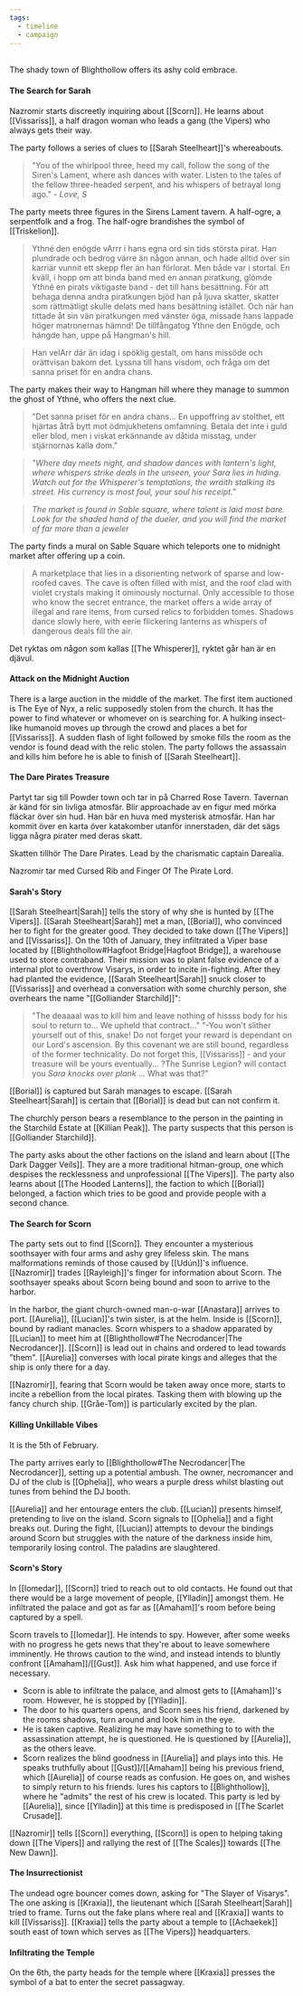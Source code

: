 ```yaml
---
tags:
  - timeline
  - campaign
---
```

<span  
class='ob-timelines'  
data-date='1344-02-03'  
data-title='Shady dealings in Blighthollow'  
data-class='orange'  
data-img = 'Images/blighthollow.jpg'  
data-type='range'>  
The shady town of Blighthollow offers its ashy cold embrace.
</span>
#### The Search for Sarah
Nazromir starts discreetly inquiring about [[Scorn]]. He learns about [[Vissariss]], a half dragon woman who leads a gang (the Vipers) who always gets their way.

The party follows a series of clues to [[Sarah Steelheart]]'s whereabouts.

>"You of the whirlpool three, heed my call, follow the song of the Siren's Lament, where ash dances with water. Listen to the tales of the fellow three-headed serpent, and his whispers of betrayal long ago." - _Love, S_

The party meets three figures in the Sirens Lament tavern. A half-ogre, a serpentfolk and a frog. The half-ogre brandishes the symbol of [[Triskelion]]. 

>Ythné den enögde vArrr i hans egna ord sin tids största pirat. Han plundrade och bedrog värre än någon annan, och hade alltid över sin karriär vunnit ett skepp fler än han förlorat. Men både var i stortal. En kväll, i hopp om att binda band med en annan piratkung, glömde Ythné en pirats viktigaste band - det till hans besättning. För att behaga denna andra piratkungen bjöd han på ljuva skatter, skatter som rättmätligt skulle delats med hans besättning istället. Och när han tittade åt sin vän piratkungen med vänster öga, missade hans lappade höger matronernas hämnd! De tillfångatog Ythne den Enögde, och hängde han, uppe på Hangman's hill.

>Han velArr där än idag i spöklig gestalt, om hans missöde och orättvisan bakom det. Lyssna till hans visdom, och fråga om det sanna priset för en andra chans.

The party makes their way to Hangman hill where they manage to summon the ghost of Ythné, who offers the next clue. 

>"Det sanna priset för en andra chans... En uppoffring av stolthet, ett hjärtas åtrå bytt mot ödmjukhetens omfamning. Betala det inte i guld eller blod, men i viskat erkännande av dåtida misstag, under stjärnornas kalla dom."

>_"Where day meets night, and shadow dances with lantern's light, where whispers strike deals in the unseen, your Sara lies in hiding. Watch out for the Whisperer's temptations, the wraith stalking its street. His currency is most foul, your soul his receipt."_ 

>_The market is found in Sable square, where talent is laid most bare. Look for the shaded hand of the dueler, and you will find the market of far more than a jeweler_

The party finds a mural on Sable Square which teleports one to midnight market after offering up  a coin. 

>A marketplace that lies in a disorienting network of sparse and low-roofed caves. The cave is often filled with mist, and the roof clad with violet crystals making it ominously nocturnal. Only accessible to those who know the secret entrance, the market offers a wide array of illegal and rare items, from cursed relics to forbidden tomes. Shadows dance slowly here, with eerie flickering lanterns as whispers of dangerous deals fill the air.

Det ryktas om någon som kallas [[The Whisperer]], ryktet går han är en djävul. 

#### Attack on the Midnight Auction
There is a large auction in the middle of the market. The first item auctioned is The Eye of Nyx, a relic supposedly stolen from the church. It has the power to find whatever or whomever on is searching for. A hulking insect-like humanoid moves up through the crowd and places a bet for [[Vissariss]]. A sudden flash of light followed by smoke fills the room as the vendor is found dead with the relic stolen. The party follows the assassain and kills him before he is able to finish of [[Sarah Steelheart]].

#### The Dare Pirates Treasure
Partyt tar sig till Powder town och tar in på Charred Rose Tavern. Tavernan är känd för sin livliga atmosfär. Blir approachade av en figur med mörka fläckar över sin hud. Han bär en huva med mysterisk atmosfär. Han har kommit över en karta över katakomber utanför innerstaden, där det sägs ligga några pirater med deras skatt. 

Skatten tillhör The Dare Pirates. Lead by the charismatic captain Darealia. 

Nazromir tar med Cursed Rib and Finger Of The Pirate Lord. 
#### Sarah's Story
[[Sarah Steelheart|Sarah]] tells the story of why she is hunted by [[The Vipers]]. [[Sarah Steelheart|Sarah]] met a man, [[Borial]], who convinced her to fight for the greater good. They decided to take down [[The Vipers]] and [[Vissariss]]. On the 10th of January, they infiltrated a Viper base located by [[Blighthollow#Hagfoot Bridge|Hagfoot Bridge]], a warehouse used to store contraband. Their mission was to plant false evidence of a internal plot to overthrow Visarys, in order to incite in-fighting. After they had planted the evidence, [[Sarah Steelheart|Sarah]] snuck closer to [[Vissariss]] and overhead a conversation with some churchly person, she overhears the name "[[Golliander Starchild]]":

>"The deaaaal was to kill him and leave nothing of hissss body for his soul to return to... We upheld that contract..." 
>"-You won't slither yourself out of this, snake! Do not forget your reward is dependant on our Lord's ascension. By this covenant we are still bound, regardless of the former technicality. Do not forget this, [[Vissariss]] - and your treasure will be yours eventually... ?The Sunrise Legion? will contact you *Sara knocks over plank* ... What was that?"

[[Borial]] is captured but Sarah manages to escape. [[Sarah Steelheart|Sarah]] is certain that [[Borial]]
is dead but can not confirm it.

The churchly person bears a resemblance to the person in the painting in the Starchild Estate at [[Killian Peak]]. The party suspects that this person is [[Golliander Starchild]]. 

The party asks about the other factions on the island and learn about [[The Dark Dagger Veils]]. They are a more traditional hitman-group, one which despises the recklessness and unprofessional [[The Vipers]]. The party also learns about [[The Hooded Lanterns]], the faction to which [[Borial]] belonged, a faction which tries to be good and provide people with a second chance. 
#### The Search for Scorn
The party sets out to find [[Scorn]]. They encounter a mysterious soothsayer with four arms and ashy grey lifeless skin. The mans malformations reminds of those caused by [[Udún]]'s influence. [[Nazromir]] trades [[Rayleigh]]'s finger for information about Scorn. The soothsayer speaks about Scorn being bound and soon to arrive to the harbor. 

In the harbor, the giant church-owned man-o-war [[Anastara]] arrives to port. [[Aurelia]], [[Lucian]]'s twin sister, is at the helm. Inside is [[Scorn]], bound by radiant manacles. Scorn whispers to a shadow apparated by [[Lucian]] to meet him at [[Blighthollow#The Necrodancer|The Necrodancer]]. [[Scorn]] is lead out in chains and ordered to lead towards "them". [[Aurelia]] converses with local pirate kings and alleges that the ship is only there for a day. 

[[Nazromir]], fearing that Scorn would be taken away once more, starts to incite a rebellion from the local pirates. Tasking them with blowing up the fancy church ship. [[Gråe-Tom]] is particularly excited by the plan.
#### Killing Unkillable Vibes
It is the 5th of February.

The party arrives early to [[Blighthollow#The Necrodancer|The Necrodancer]], setting up a potential ambush. The owner, necromancer and DJ of the club is [[Ophelia]], who wears a purple dress whilst blasting out tunes from behind the DJ booth. 

[[Aurelia]] and her entourage enters the club. [[Lucian]] presents himself, pretending to live on the island. Scorn signals to [[Ophelia]] and a fight breaks out. During the fight, [[Lucian]] attempts to devour the bindings around Scorn but struggles with the nature of the darkness inside him, temporarily losing control. The paladins are slaughtered.

#### Scorn's Story
In [[Iomedar]], [[Scorn]] tried to reach out to old contacts. He found out that there would be a large movement of people, [[Ylladin]] amongst them. He infiltrated the palace and got as far as [[Amaham]]'s room before being captured by a spell. 

Scorn travels to [[Iomedar]]. He intends to spy. However, after some weeks with no progress he gets news that they're about to leave somewhere imminently. He throws caution to the wind, and instead intends to bluntly confront [[Amaham]]/[[Gust]]. Ask him what happened, and use force if necessary.

- Scorn is able to infiltrate the palace, and almost gets to [[Amaham]]'s room. However, he is stopped by [[Ylladin]].
- The door to his quarters opens, and Scorn sees his friend, darkened by the rooms shadows, turn around and look him in the eye.
- He is taken captive. Realizing he may have something to to with the assassination attempt, he is questioned. He is questioned by [[Aurelia]], as the others leave.
- Scorn realizes the blind goodness in [[Aurelia]] and plays into this. He speaks truthfully about [[Gust]]/[[Amaham]] being his previous friend, which [[Aurelia]] of course reads as confusion. He goes on, and wishes to simply return to his friends. lures his captors to [[Blighthollow]], where he "admits" the rest of his crew is located. This party is led by [[Aurelia]], since [[Ylladin]] at this time is predisposed in [[The Scarlet Crusade]].

[[Nazromir]] tells [[Scorn]] everything, [[Scorn]] is open to helping taking down [[The Vipers]] and rallying the rest of [[The Scales]] towards [[The New Dawn]]. 

#### The Insurrectionist
The undead ogre bouncer comes down, asking for "The Slayer of Visarys". The one asking is [[Kraxia]], the lieutenant which [[Sarah Steelheart|Sarah]] tried to frame. Turns out the fake plans where real and [[Kraxia]] wants to kill [[Vissariss]]. [[Kraxia]] tells the party about a temple to [[Achaekek]] south east of town which serves as [[The Vipers]] headquarters. 

#### Infiltrating the Temple
On the 6th, the party heads for the temple where [[Kraxia]] presses the symbol of a bat to enter the secret passagway. 